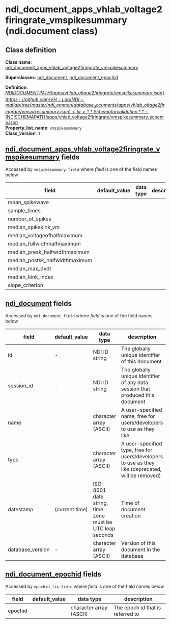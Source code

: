 # ndi_document_apps_vhlab_voltage2firingrate_vmspikesummary (ndi.document class)

## Class definition

**Class name**: [ndi_document_apps_vhlab_voltage2firingrate_vmspikesummary](ndi_document_apps_vhlab_voltage2firingrate_vmspikesummary.md)

**Superclasses**: [ndi_document](../../ndi_document.md), [ndi_document_epochid](../../ndi_document_epochid.md)

**Definition**: [$NDIDOCUMENTPATH/apps/vhlab_voltage2firingrate/vmspikesummary.json](https://github.com/VH-Lab/NDI-matlab/tree/master/ndi_common/database_documents/apps/vhlab_voltage2firingrate/vmspikesummary.json)<br>
**Schema for validation**: [$NDISCHEMAPATH/apps/vhlab_voltage2firingrate/vmspikesummary_schema.json](https://github.com/VH-Lab/NDI-matlab/tree/master/ndi_common/schema_documents/apps/vhlab_voltage2firingrate/vmspikesummary_schema.json)<br>
**Property_list_name**: `vmspikesummary`<br>
**Class_version**: `1`<br>


## [ndi_document_apps_vhlab_voltage2firingrate_vmspikesummary](ndi_document_apps_vhlab_voltage2firingrate_vmspikesummary.md) fields

Accessed by `vmspikesummary.field` where *field* is one of the field names below

| field | default_value | data type | description |
| --- | --- | --- | --- |
| mean_spikewave |  |  |  |
| sample_times |  |  |  |
| number_of_spikes |  |  |  |
| median_spikekink_vm |  |  |  |
| median_voltageofhalfmaximum |  |  |  |
| median_fullwidthhalfmaximum |  |  |  |
| median_presk_halfwidthmaximum |  |  |  |
| median_postsk_halfwidthmaximum |  |  |  |
| median_max_dvdt |  |  |  |
| median_kink_index |  |  |  |
| slope_criterion |  |  |  |


## [ndi_document](../../ndi_document.md) fields

Accessed by `ndi_document.field` where *field* is one of the field names below

| field | default_value | data type | description |
| --- | --- | --- | --- |
| id | - | NDI ID string | The globally unique identifier of this document |
| session_id | - | NDI ID string | The globally unique identifier of any data session that produced this document |
| name |  | character array (ASCII) | A user-specified name, free for users/developers to use as they like |
| type |  | character array (ASCII) | A user-specified type, free for users/developers to use as they like (deprecated, will be removed) |
| datestamp | (current time) | ISO-8601 date string, time zone must be UTC leap seconds | Time of document creation |
| database_version | - | character array (ASCII) | Version of this document in the database |


## [ndi_document_epochid](../../ndi_document_epochid.md) fields

Accessed by `epochid_fix.field` where *field* is one of the field names below

| field | default_value | data type | description |
| --- | --- | --- | --- |
| epochid |  | character array (ASCII) | The epoch id that is referred to |


